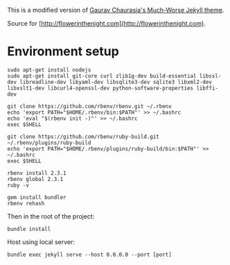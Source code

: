 This is a modified version of [Gaurav Chaurasia's Much-Worse Jekyll theme](https://github.com/gchauras/much-worse-jekyll-theme/).

Source for [http://flowerinthenight.com](http://flowerinthenight.com).

# Environment setup

```
sudo apt-get install nodejs
sudo apt-get install git-core curl zlib1g-dev build-essential libssl-dev libreadline-dev libyaml-dev libsqlite3-dev sqlite3 libxml2-dev libxslt1-dev libcurl4-openssl-dev python-software-properties libffi-dev

git clone https://github.com/rbenv/rbenv.git ~/.rbenv
echo 'export PATH="$HOME/.rbenv/bin:$PATH"' >> ~/.bashrc
echo 'eval "$(rbenv init -)"' >> ~/.bashrc
exec $SHELL

git clone https://github.com/rbenv/ruby-build.git ~/.rbenv/plugins/ruby-build
echo 'export PATH="$HOME/.rbenv/plugins/ruby-build/bin:$PATH"' >> ~/.bashrc
exec $SHELL

rbenv install 2.3.1
rbenv global 2.3.1
ruby -v

gem install bundler
rbenv rehash
```

Then in the root of the project:

```
bundle install
```

Host using local server:

```
bundle exec jekyll serve --host 0.0.0.0 --port [port]
```
